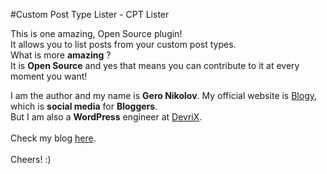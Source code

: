 #Custom Post Type Lister - CPT Lister
<p>
	This is one amazing, Open Source plugin!<br>
	It allows you to list posts from your custom post types.<br>
	What is more <strong>amazing</strong> ?<br>
	It is <strong>Open Source</strong> and yes that means you can contribute to it at every moment you want!<br>
</p>
<p>
	I am the author and my name is <strong>Gero Nikolov</strong>.
	My official website is <a href='http://blogy.co' target='_blank'>Blogy</a>, which is <strong>social media</strong> for <strong>Bloggers</strong>.<br>
	But I am also a <strong>WordPress</strong> engineer at <a href='http://devrix.com' target='_blank'>DevriX</a>.<br>
	<br>
	Check my blog <a href='http://blogy.co?GeroNikolov' target='_blank'>here</a>.<br>
	<br>
	Cheers! :)
</p>
